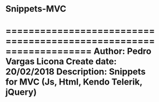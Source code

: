 # Snippets-MVC

===================================================================
Author:		Pedro Vargas Licona
Create date:   20/02/2018
Description:	Snippets for MVC (Js, Html, Kendo Telerik, jQuery)
===================================================================
